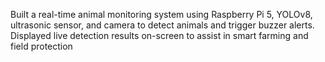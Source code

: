  Built a real-time animal monitoring system using Raspberry Pi 5, YOLOv8, ultrasonic
 sensor, and camera to detect animals and trigger buzzer alerts. Displayed live detection
 results on-screen to assist in smart farming and field protection
